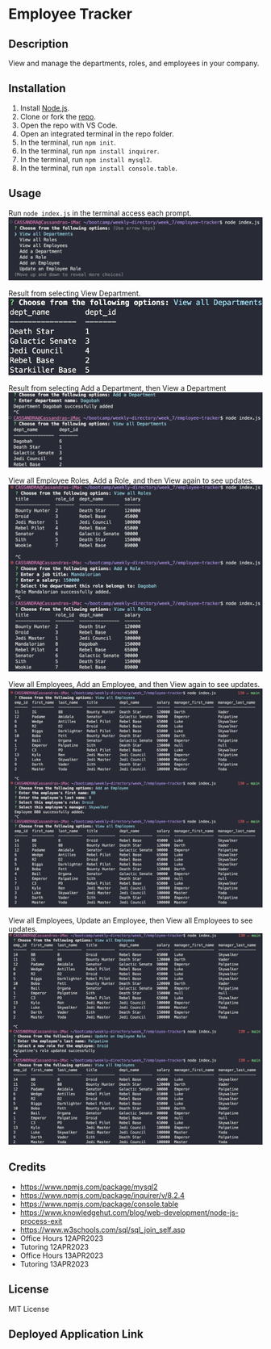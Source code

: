 # Employee Tracker

## Description

View and manage the departments, roles, and employees in your company.

## Installation

1. Install [Node.js](https://nodejs.org/en).
2. Clone or fork the [repo](https://github.com/scelsic2/employee-tracker).
3. Open the repo with VS Code.
4. Open an integrated terminal in the repo folder.
5. In the terminal, run `npm init`.
6. In the terminal, run `npm install inquirer`.
7. In the terminal, run `npm install mysql2`.
7. In the terminal, run `npm install console.table`.

## Usage

Run `node index.js` in the terminal access each prompt.
![prompt in terminal](./images/s6.png)

Result from selecting View Department.
![result of view department prompt](./images/s1.png)

Result from selecting Add a Department, then View a Department
![result of add department prompt](./images/s2.png)

View all Employee Roles, Add a Role, and then View again to see updates.
![result of view roles, add a role, then view roles](./images/s3.png)

View all Employees, Add an Employee, and then View again to see updates.
![result of view employees, add an employee, then view employees](./images/s4.png)

View all Employees, Update an Employee, then View all Employees to see updates.
![result of view employees, add an employee, then view employees](./images/s5.png)

## Credits
- https://www.npmjs.com/package/mysql2
- https://www.npmjs.com/package/inquirer/v/8.2.4
- https://www.npmjs.com/package/console.table
- https://www.knowledgehut.com/blog/web-development/node-js-process-exit
- https://www.w3schools.com/sql/sql_join_self.asp
- Office Hours 12APR2023
- Tutoring 12APR2023
- Office Hours 13APR2023
- Tutoring 13APR2023

## License

MIT License

## Deployed Application Link
<!-- 
Paste your deployed application link here. -->
